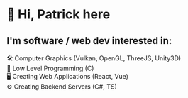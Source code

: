 # 👋 Hi, Patrick here

## I'm software / web dev interested in:
🛠 Computer Graphics (Vulkan, OpenGL, ThreeJS, Unity3D) \
💾 Low Level Programming (C) \
🖥 Creating Web Applications (React, Vue) \
⚙ Creating Backend Servers (C#, TS) 

<!---
Patrol981/Patrol981 is a ✨ special ✨ repository because its `README.md` (this file) appears on your GitHub profile.
You can click the Preview link to take a look at your changes.
--->
